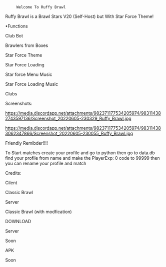          Welcome To Ruffy Brawl

Ruffy Brawl is a Brawl Stars V20 (Self-Host) but
With Star Force Theme!

 •Functions

 Club Bot

Brawlers from Boxes

Star Force Theme

Star Force Loading

Star force Menu Music

Star Force Loading Music

Clubs

 Screenshots:

https://media.discordapp.net/attachments/982371177534205974/983114382743597136/Screenshot_20220605-230329_Ruffy_Brawl.jpg

https://media.discordapp.net/attachments/982371177534205974/983114383062347866/Screenshot_20220605-230055_Ruffy_Brawl.jpg

Friendly Remibder!!!!

To Start matches create your profile and go to python then go to data.db find your profile from name and make the PlayerExp: 0 code to 99999 then you can rename your profile and match

Credits:

Cilent

Classic Brawl

Server

Classic Brawl (with modfication)

DOWNLOAD

Server

Soon

APK

Soon

